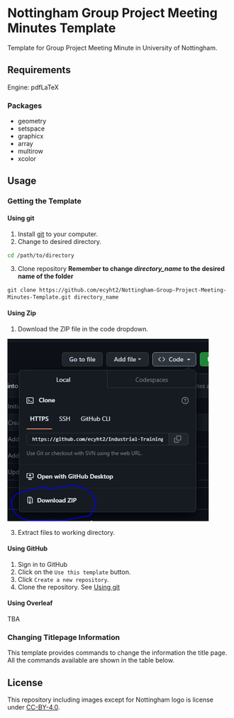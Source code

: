 # Nottingham Group Project Meeting Minutes Template
Template for Group Project Meeting Minute in University of Nottingham.

## Requirements

Engine: pdfLaTeX

### Packages

- geometry
- setspace
- graphicx
- array
- multirow
- xcolor

## Usage

### Getting the Template

#### Using git

1. Install [git](https://git-scm.com/) to your computer.
2. Change to desired directory.
```sh
cd /path/to/directory
```
3. Clone repository **Remember to change _directory\_name_ to the desired name of the folder**
```
git clone https://github.com/ecyht2/Nottingham-Group-Project-Meeting-Minutes-Template.git directory_name
```

#### Using Zip

1. Download the ZIP file in the code dropdown.

![Image of ZIP file download](readme_img/download-zip.png) 

3. Extract files to working directory.

#### Using GitHub

1. Sign in to GitHub
2. Click on the `Use this template` button.
3. Click `Create a new repository`.
4. Clone the repository. See [Using git](https://github.com/ecyht2/Nottingham-Group-Project-Meeting-Minutes-Template#using-git)

#### Using Overleaf

TBA

### Changing Titlepage Information

This template provides commands to change the information the title page. All the commands available are shown in the table below.

## License

This repository including images except for Nottingham logo is license under [CC-BY-4.0](https://creativecommons.org/licenses/by/4.0/).
